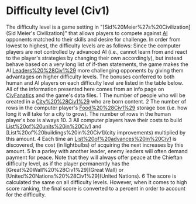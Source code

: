 # Difficulty level (Civ1)

The difficulty level is a game setting in "[Sid%20Meier%27s%20Civilization](Sid Meier's Civilization)" that allows players to compete against [AI](AI) opponents matched to their skills and desire for challenge. In order from lowest to highest, the difficulty levels are as follows:
Since the computer players are not controlled by advanced AI (i.e., cannot learn from and react to the player's strategies by changing their own accordingly), but instead behave based on a very long list of if-then statements, the game makes the AI [Leaders%20%28Civ1%29](leaders) more challenging opponents by giving them advantages on higher difficulty levels. The bonuses conferred to both human and AI players on each difficulty level are listed in the table below.
All of the information presented here comes from an info page on [CivFanatics](CivFanatics) and the game's data files.
1 The number of people who will be created in a [City%20%28Civ1%29](city) who are born content.
2 The number of rows in the computer player's [Food%20%28Civ1%29](food) storage box (i.e. how long it will take for a city to grow). The number of rows in the human player's box is always 10.
3 All computer players have their costs to build [List%20of%20units%20in%20Civ1](units) and [List%20of%20buildings%20in%20Civ1](city improvements) multiplied by this amount.
4 Each time an [List%20of%20advances%20in%20Civ1](advance) is discovered, the cost (in lightbulbs) of acquiring the next increases by this amount.
5 In a parley with another leader, enemy leaders will often demand payment for peace. Note that they will always offer peace at the Chieftan difficulty level, as if the player permanently has the [Great%20Wall%20%28Civ1%29](Great Wall) or [United%20Nations%20%28Civ1%29](United Nations).
6 The score is calculated the same on all difficulty levels. However, when it comes to high score ranking, the final score is converted to a percent in order to account for the difficulty.